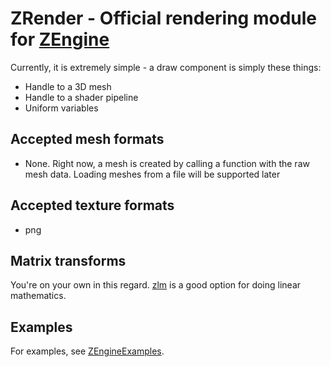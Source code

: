 # ZRender - Official rendering module for [ZEngine](https://github.com/bluesillybeard/ZEngine)

Currently, it is extremely simple - a draw component is simply these things:
- Handle to a 3D mesh
- Handle to a shader pipeline
- Uniform variables

## Accepted mesh formats
- None. Right now, a mesh is created by calling a function with the raw mesh data. Loading meshes from a file will be supported later

## Accepted texture formats
- png

## Matrix transforms
You're on your own in this regard. [zlm](https://github.com/ziglibs/zlm) is a good option for doing linear mathematics.

## Examples
For examples, see [ZEngineExamples](https://github.com/bluesillybeard/ZEngineExamples).
